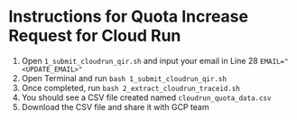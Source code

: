 # Instructions for Quota Increase Request for Cloud Run
1. Open ```1_submit_cloudrun_qir.sh``` and input your email in Line 28 ```EMAIL="<UPDATE_EMAIL>"```
2. Open Terminal and run ```bash 1_submit_cloudrun_qir.sh```
3. Once completed, run ```bash 2_extract_cloudrun_traceid.sh```
4. You should see a CSV file created named ```cloudrun_quota_data.csv```
5. Download the CSV file and share it with GCP team
